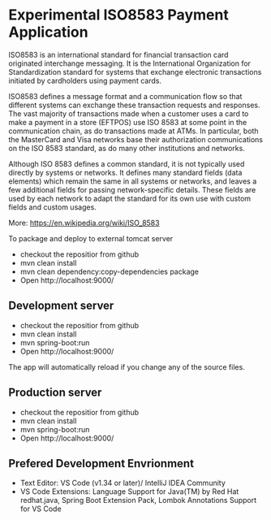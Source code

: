 # Experimental ISO8583 Payment Application

ISO8583 is an international standard for financial transaction card originated interchange messaging. It is the International Organization for Standardization standard for systems that exchange electronic transactions initiated by cardholders using payment cards.

ISO8583 defines a message format and a communication flow so that different systems can exchange these transaction requests and responses. The vast majority of transactions made when a customer uses a card to make a payment in a store (EFTPOS) use ISO 8583 at some point in the communication chain, as do transactions made at ATMs. In particular, both the MasterCard and Visa networks base their authorization communications on the ISO 8583 standard, as do many other institutions and networks.

Although ISO 8583 defines a common standard, it is not typically used directly by systems or networks. It defines many standard fields (data elements) which remain the same in all systems or networks, and leaves a few additional fields for passing network-specific details. These fields are used by each network to adapt the standard for its own use with custom fields and custom usages.

More: https://en.wikipedia.org/wiki/ISO_8583


To package and deploy to external tomcat server
- checkout the repositior from github
- mvn clean install
- mvn clean dependency:copy-dependencies package
- Open http://localhost:9000/


## Development server
- checkout the repositior from github
- mvn clean install
- mvn spring-boot:run
- Open http://localhost:9000/

The app will automatically reload if you change any of the source files.

## Production server
- checkout the repositior from github
- mvn clean install
- mvn spring-boot:run
- Open http://localhost:9000/

## Prefered Development Envrionment
- Text Editor: VS Code (v1.34 or later)/ IntelliJ IDEA Community 
- VS Code Extensions: Language Support for Java(TM) by Red Hat redhat.java, Spring Boot Extension Pack, Lombok Annotations Support for VS Code



